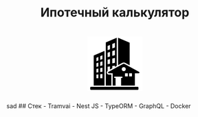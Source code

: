<h1 align="center">Ипотечный калькулятор</h1>

<h1 align="center">
<img src="https://github.com/N4VITEM/ipoteka/blob/master/logo.png?raw=true" alt="img">
</h1>
sad
## Стек
- Tramvai
- Nest JS
- TypeORM
- GraphQL
- Docker
